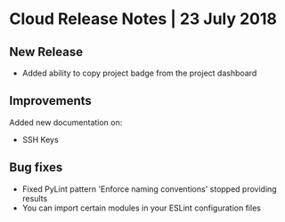 # Cloud Release Notes | 23 July 2018

## New Release

-   Added ability to copy project badge from the project dashboard

## Improvements

Added new documentation on:

-   SSH Keys

## Bug fixes

-   Fixed PyLint pattern 'Enforce naming conventions' stopped providing results
-   You can import certain modules in your ESLint configuration files
